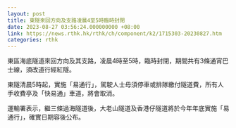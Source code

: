 ```yaml
---
layout: post
title: 東隧來回方向及支路凌晨4至5時臨時封閉
date: 2023-08-27 03:56:24.000000000 +08:00
link: https://news.rthk.hk/rthk/ch/component/k2/1715303-20230827.htm
categories: rthk
---
```


東區海底隧道來回方向及其支路，凌晨4時至5時，臨時封閉，期間共有3條通宵巴士線，須改道行經紅隧。

東隧清晨5時起，實施「易通行」，駕駛人士毋須停車或排隊繳付隧道費，所有人手收費亭及「快易通」車道，將會取消。

運輸署表示，繼三條過海隧道後，大老山隧道及香港仔隧道將於今年年底實施「易通行」，確實日期容後公布。
